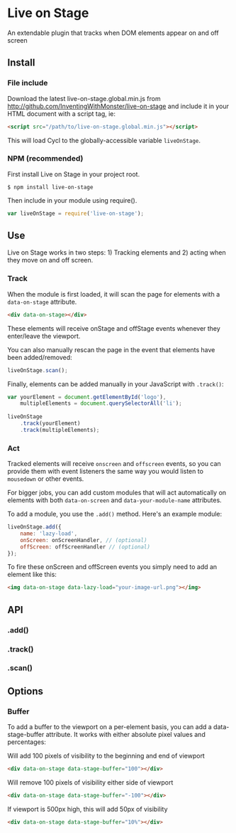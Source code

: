 # Live on Stage

An extendable plugin that tracks when DOM elements appear on and off screen

## Install

### File include

Download the latest live-on-stage.global.min.js from http://github.com/InventingWithMonster/live-on-stage and include it in your HTML document with a script tag, ie:

```html
<script src="/path/to/live-on-stage.global.min.js"></script>
```

This will load Cycl to the globally-accessible variable ```liveOnStage```.

### NPM (recommended)

First install Live on Stage in your project root.

```  
$ npm install live-on-stage
```

Then include in your module using require().

```javascript
var liveOnStage = require('live-on-stage');
```

## Use

Live on Stage works in two steps: 1) Tracking elements and 2) acting when they move on and off screen.

### Track

When the module is first loaded, it will scan the page for elements with a ```data-on-stage``` attribute.

```html
<div data-on-stage></div>
```

These elements will receive onStage and offStage events whenever they enter/leave the viewport.

You can also manually rescan the page in the event that elements have been added/removed:

```javascript
liveOnStage.scan();
```

Finally, elements can be added manually in your JavaScript with ```.track()```:

```javascript
var yourElement = document.getElementById('logo'),
    multipleElements = document.querySelectorAll('li');
    
liveOnStage
    .track(yourElement)
    .track(multipleElements);
```

### Act

Tracked elements will receive ```onscreen``` and ```offscreen``` events, so you can provide them with event listeners the same way you would listen to ```mousedown``` or other events.

For bigger jobs, you can add custom modules that will act automatically on elements with both ```data-on-screen``` and ```data-your-module-name``` attributes.

To add a module, you use the ```.add()``` method. Here's an example module:

```javascript
liveOnStage.add({
    name: 'lazy-load',
    onScreen: onScreenHandler, // (optional)
    offScreen: offScreenHandler // (optional)
});
```

To fire these onScreen and offScreen events you simply need to add an element like this:

```html
<img data-on-stage data-lazy-load="your-image-url.png"></img>
```

## API

### .add()

### .track()

### .scan()

## Options

### Buffer
To add a buffer to the viewport on a per-element basis, you can add a data-stage-buffer attribute. It works with either absolute pixel values and percentages:
            
Will add 100 pixels of visibility to the beginning and end of viewport
```html
<div data-on-stage data-stage-buffer="100"></div>
```
            
Will remove 100 pixels of visibility either side of viewport
```html
<div data-on-stage data-stage-buffer="-100"></div>
```

If viewport is 500px high, this will add 50px of visibility
```html
<div data-on-stage data-stage-buffer="10%"></div>
```          

